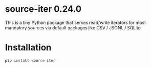 # source-iter 0.24.0

This is a tiny Python package that serves read/write iterators for most mandatory sources via default packages like CSV / JSONL / SQLite

# Installation

```bash
pip install source-iter 
```